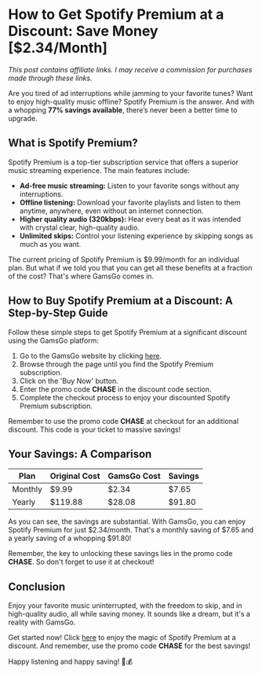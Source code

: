 # How to Get Spotify Premium at a Discount: Save Money [$2.34/Month]

*This post contains affiliate links. I may receive a commission for purchases made through these links.*

Are you tired of ad interruptions while jamming to your favorite tunes? Want to enjoy high-quality music offline? Spotify Premium is the answer. And with a whopping **77% savings available**, there’s never been a better time to upgrade. 

## What is Spotify Premium?

Spotify Premium is a top-tier subscription service that offers a superior music streaming experience. The main features include:

- **Ad-free music streaming:** Listen to your favorite songs without any interruptions.
- **Offline listening:** Download your favorite playlists and listen to them anytime, anywhere, even without an internet connection.
- **Higher quality audio (320kbps):** Hear every beat as it was intended with crystal clear, high-quality audio.
- **Unlimited skips:** Control your listening experience by skipping songs as much as you want.

The current pricing of Spotify Premium is $9.99/month for an individual plan. But what if we told you that you can get all these benefits at a fraction of the cost? That's where GamsGo comes in.

## How to Buy Spotify Premium at a Discount: A Step-by-Step Guide

Follow these simple steps to get Spotify Premium at a significant discount using the GamsGo platform:

1. Go to the GamsGo website by clicking [here](https://www.gamsgo.com/partner/ykeX7B).
2. Browse through the page until you find the Spotify Premium subscription.
3. Click on the 'Buy Now' button.
4. Enter the promo code **CHASE** in the discount code section.
5. Complete the checkout process to enjoy your discounted Spotify Premium subscription.

Remember to use the promo code **CHASE** at checkout for an additional discount. This code is your ticket to massive savings!

## Your Savings: A Comparison 

| Plan | Original Cost | GamsGo Cost | Savings |
| --- | --- | --- | --- |
| Monthly | $9.99 | $2.34 | $7.65 |
| Yearly | $119.88 | $28.08 | $91.80 |

As you can see, the savings are substantial. With GamsGo, you can enjoy Spotify Premium for just $2.34/month. That's a monthly saving of $7.65 and a yearly saving of a whopping $91.80!

Remember, the key to unlocking these savings lies in the promo code **CHASE**. So don't forget to use it at checkout!

## Conclusion

Enjoy your favorite music uninterrupted, with the freedom to skip, and in high-quality audio, all while saving money. It sounds like a dream, but it's a reality with GamsGo. 

Get started now! Click [here](https://www.gamsgo.com/partner/ykeX7B) to enjoy the magic of Spotify Premium at a discount. And remember, use the promo code **CHASE** for the best savings!

Happy listening and happy saving! 🎵💰
